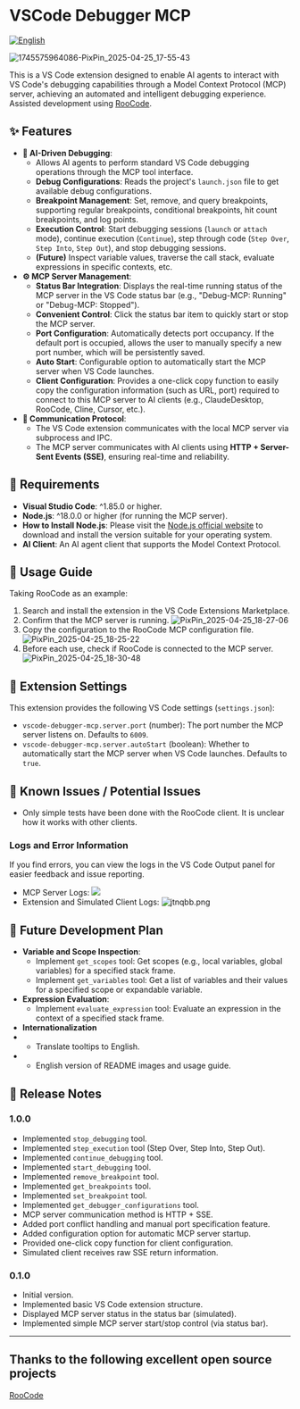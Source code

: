 # VSCode Debugger MCP

[![English](https://img.shields.io/badge/Language-English-blue)](README.md)

![1745575964086-PixPin_2025-04-25_17-55-43](https://github.com/user-attachments/assets/ac4cc09f-017e-4266-b617-69398dcadf52)

This is a VS Code extension designed to enable AI agents to interact with VS Code's debugging capabilities through a Model Context Protocol (MCP) server, achieving an automated and intelligent debugging experience. Assisted development using [RooCode](https://github.com/RooVetGit/Roo-Code).

## ✨ Features

*   **🤖 AI-Driven Debugging**:
    *   Allows AI agents to perform standard VS Code debugging operations through the MCP tool interface.
    *   **Debug Configurations**: Reads the project's `launch.json` file to get available debug configurations.
    *   **Breakpoint Management**: Set, remove, and query breakpoints, supporting regular breakpoints, conditional breakpoints, hit count breakpoints, and log points.
    *   **Execution Control**: Start debugging sessions (`launch` or `attach` mode), continue execution (`Continue`), step through code (`Step Over`, `Step Into`, `Step Out`), and stop debugging sessions.
    *   **(Future)** Inspect variable values, traverse the call stack, evaluate expressions in specific contexts, etc.
*   **⚙️ MCP Server Management**:
    *   **Status Bar Integration**: Displays the real-time running status of the MCP server in the VS Code status bar (e.g., "Debug-MCP: Running" or "Debug-MCP: Stopped").
    *   **Convenient Control**: Click the status bar item to quickly start or stop the MCP server.
    *   **Port Configuration**: Automatically detects port occupancy. If the default port is occupied, allows the user to manually specify a new port number, which will be persistently saved.
    *   **Auto Start**: Configurable option to automatically start the MCP server when VS Code launches.
    *   **Client Configuration**: Provides a one-click copy function to easily copy the configuration information (such as URL, port) required to connect to this MCP server to AI clients (e.g., ClaudeDesktop, RooCode, Cline, Cursor, etc.).
*   **📡 Communication Protocol**:
    *   The VS Code extension communicates with the local MCP server via subprocess and IPC.
    *   The MCP server communicates with AI clients using **HTTP + Server-Sent Events (SSE)**, ensuring real-time and reliability.

## 🚀 Requirements

*   **Visual Studio Code**: ^1.85.0 or higher.
*   **Node.js**: ^18.0.0 or higher (for running the MCP server).
*   **How to Install Node.js**: Please visit the [Node.js official website](https://nodejs.org/) to download and install the version suitable for your operating system.
*   **AI Client**: An AI agent client that supports the Model Context Protocol.

## 📖 Usage Guide

Taking RooCode as an example:
1. Search and install the extension in the VS Code Extensions Marketplace.
2. Confirm that the MCP server is running. ![PixPin_2025-04-25_18-27-06](https://github.com/user-attachments/assets/82c51c61-0e8c-472f-90f3-bf19d5364f20)
3. Copy the configuration to the RooCode MCP configuration file. ![PixPin_2025-04-25_18-25-22](https://github.com/user-attachments/assets/677e7547-bace-40c2-b9fe-9b68be09a784)
4. Before each use, check if RooCode is connected to the MCP server. ![PixPin_2025-04-25_18-30-48](https://github.com/user-attachments/assets/2379585d-fbaa-48dc-aa0d-50204a9db1d1)

## 🔧 Extension Settings

This extension provides the following VS Code settings (`settings.json`):

*   `vscode-debugger-mcp.server.port` (number): The port number the MCP server listens on. Defaults to `6009`.
*   `vscode-debugger-mcp.server.autoStart` (boolean): Whether to automatically start the MCP server when VS Code launches. Defaults to `true`.

## 🐞 Known Issues / Potential Issues

*   Only simple tests have been done with the RooCode client. It is unclear how it works with other clients.

### Logs and Error Information

If you find errors, you can view the logs in the VS Code Output panel for easier feedback and issue reporting.
*   MCP Server Logs: ![](https://files.catbox.moe/19t08t.png)
*   Extension and Simulated Client Logs: ![jtnqbb.png](https://files.catbox.moe/jtnqbb.png)

## 🔮 Future Development Plan

*   **Variable and Scope Inspection**:
    *   Implement `get_scopes` tool: Get scopes (e.g., local variables, global variables) for a specified stack frame.
    *   Implement `get_variables` tool: Get a list of variables and their values for a specified scope or expandable variable.
*   **Expression Evaluation**:
    *   Implement `evaluate_expression` tool: Evaluate an expression in the context of a specified stack frame.
*   **Internationalization**
*   *   Translate tooltips to English.
*   *   English version of README images and usage guide.
## 🎉 Release Notes

### 1.0.0
*   Implemented `stop_debugging` tool.
*   Implemented `step_execution` tool (Step Over, Step Into, Step Out).
*   Implemented `continue_debugging` tool.
*   Implemented `start_debugging` tool.
*   Implemented `remove_breakpoint` tool.
*   Implemented `get_breakpoints` tool.
*   Implemented `set_breakpoint` tool.
*   Implemented `get_debugger_configurations` tool.
*   MCP server communication method is HTTP + SSE.
*   Added port conflict handling and manual port specification feature.
*   Added configuration option for automatic MCP server startup.
*   Provided one-click copy function for client configuration.
*   Simulated client receives raw SSE return information.

### 0.1.0
*   Initial version.
*   Implemented basic VS Code extension structure.
*   Displayed MCP server status in the status bar (simulated).
*   Implemented simple MCP server start/stop control (via status bar).

---


## Thanks to the following excellent open source projects
[RooCode](https://github.com/RooVetGit/Roo-Code)